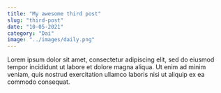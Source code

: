 ```yaml
---
title: "My awesome third post"
slug: "third-post"
date: "10-05-2021"
category: "Dai"
image: "../images/daily.png"
---
```


Lorem ipsum dolor sit amet, consectetur adipiscing elit, sed do eiusmod tempor incididunt ut labore et dolore magna aliqua. Ut enim ad minim veniam, quis nostrud exercitation ullamco laboris nisi ut aliquip ex ea commodo consequat.